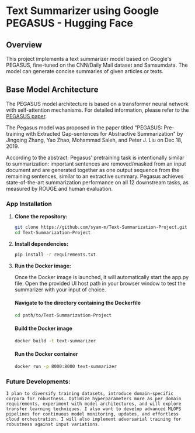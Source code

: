 # Text Summarizer using Google PEGASUS - Hugging Face

## Overview

This project implements a text summarizer model based on Google's PEGASUS, fine-tuned on the CNN/Daily Mail dataset and Samsumdata. The model can generate concise summaries of given articles or texts.

## Base Model Architecture

The PEGASUS model architecture is based on a transformer neural network with self-attention mechanisms. For detailed information, please refer to the [PEGASUS paper](https://arxiv.org/abs/1912.08777).

The Pegasus model was proposed in the paper titled "PEGASUS: Pre-training with Extracted Gap-sentences for Abstractive Summarization" by Jingqing Zhang, Yao Zhao, Mohammad Saleh, and Peter J. Liu on Dec 18, 2019.

According to the abstract:
Pegasus’ pretraining task is intentionally similar to summarization: important sentences are removed/masked from an input document and are generated together as one output sequence from the remaining sentences, similar to an extractive summary.
Pegasus achieves state-of-the-art summarization performance on all 12 downstream tasks, as measured by ROUGE and human evaluation.

### App Installation

1. **Clone the repository:**

    ```bash
    git clone https://github.com/syam-m/Text-Summarization-Project.git
    cd Text-Summarization-Project

    ```

2. **Install dependencies:**

    ```bash
    pip install -r requirements.txt
    ```

3. **Run the Docker image:** 

    Once the Docker image is launched, it will automatically start the app.py file. Open the provided UI host path in your browser window to test the summarizer with your input of choice.

    #### Navigate to the directory containing the Dockerfile

    ```bash
    cd path/to/Text-Summarization-Project
    ```

    #### Build the Docker image

    ```bash
    docker build -t text-summarizer
    ```

    #### Run the Docker container

    ```bash
    docker run -p 8000:8000 text-summarizer
    ```



### Future Developments:

    I plan to diversify training datasets, introduce domain-specific corpora for robustness. Optimize hyperparameters more as per domain requirements, experiment with model architectures, and will explore transfer learning techniques. I also want to develop advanced MLOPS pipelines for continuous model monitoring, updates, and effortless cloud orchestration. I will also implement adversarial training for robustness against input variations.

